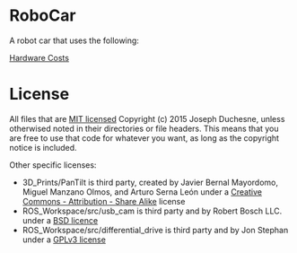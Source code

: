 # RoboCar
A robot car that uses the following:

[Hardware Costs](../../wiki/Bill-of-Materials)

# License

All files that are [MIT licensed](http://opensource.org/licenses/MIT) Copyright (c) 2015 Joseph Duchesne, unless otherwised noted in their directories or file headers. This means that you are free to use that code for whatever you want, as long as the copyright notice is included.

Other specific licenses:

 - 3D_Prints/PanTilt is third party, created by Javier Bernal Mayordomo, Miguel Manzano Olmos, and Arturo Serna León under a [Creative Commons - Attribution - Share Alike](http://creativecommons.org/licenses/by-sa/3.0/) license
 - ROS_Workspace/src/usb_cam is third party and by Robert Bosch LLC. under a [BSD licence](https://github.com/bosch-ros-pkg/usb_cam/blob/develop/LICENSE)
 - ROS_Workspace/src/differential_drive is third party and by Jon Stephan under a [GPLv3 license](http://www.gnu.org/licenses/gpl-3.0.html)


